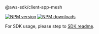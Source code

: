 @aws-sdk/client-app-mesh

[![NPM version](https://img.shields.io/npm/v/@aws-sdk/client-app-mesh/beta.svg)](https://www.npmjs.com/package/@aws-sdk/client-app-mesh)
[![NPM downloads](https://img.shields.io/npm/dm/@aws-sdk/client-app-mesh.svg)](https://www.npmjs.com/package/@aws-sdk/client-app-mesh)

For SDK usage, please step to [SDK readme](https://github.com/aws/aws-sdk-js-v3).
